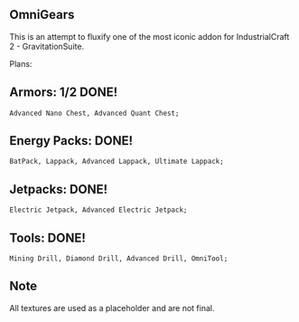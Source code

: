 ## OmniGears
This is an attempt to fluxify one of the most iconic addon for IndustrialCraft 2 - GravitationSuite.

Plans:

## Armors: 1/2 DONE!
    Advanced Nano Chest, Advanced Quant Chest;
## Energy Packs: DONE!
    BatPack, Lappack, Advanced Lappack, Ultimate Lappack;
## Jetpacks: DONE!
    Electric Jetpack, Advanced Electric Jetpack;
## Tools: DONE!
    Mining Drill, Diamond Drill, Advanced Drill, OmniTool;

## Note
All textures are used as a placeholder and are not final. 